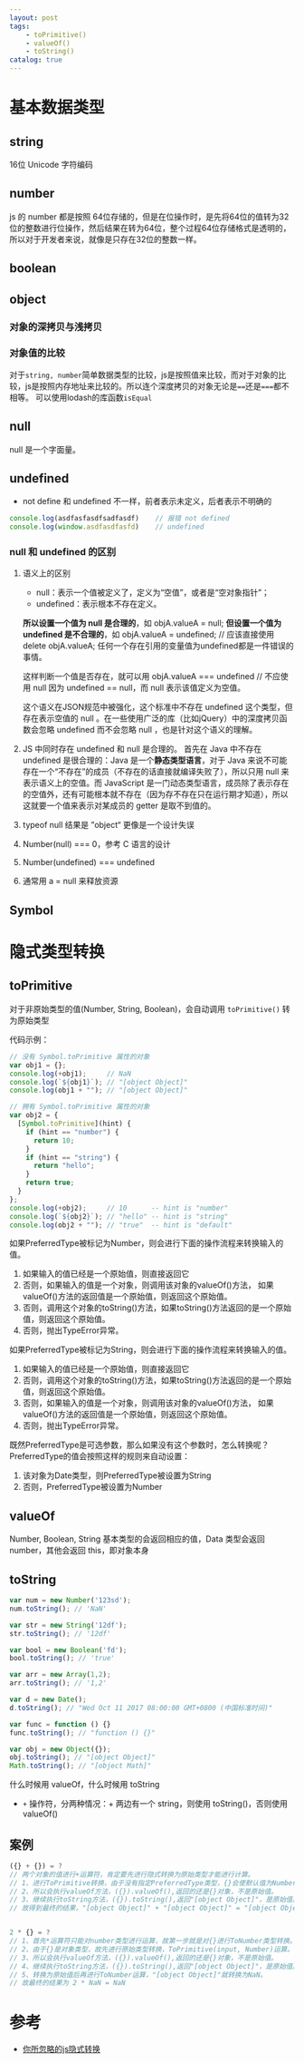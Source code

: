 ```yaml
---
layout: post
tags: 
    - toPrimitive()
    - valueOf()
    - toString()
catalog: true
---
```



# 基本数据类型
## string
16位 Unicode 字符编码

## number
js 的 number 都是按照 64位存储的，但是在位操作时，是先将64位的值转为32位的整数进行位操作，然后结果在转为64位，整个过程64位存储格式是透明的，所以对于开发者来说，就像是只存在32位的整数一样。

## boolean
## object
### 对象的深拷贝与浅拷贝
### 对象值的比较

对于`string, number`简单数据类型的比较，js是按照值来比较，而对于对象的比较，js是按照内存地址来比较的。所以连个深度拷贝的对象无论是`==`还是`===`都不相等。
可以使用lodash的库函数`isEqual`

## null
null 是一个字面量。

## undefined
- not define 和 undefined 不一样，前者表示未定义，后者表示不明确的
```js
console.log(asdfasfasdfsadfasdf)    // 报错 not defined
console.log(window.asdfasdfasfd)    // undefined
```

### null 和 undefined 的区别
1. 语义上的区别
   - null：表示一个值被定义了，定义为“空值”，或者是“空对象指针”；
   - undefined：表示根本不存在定义。
    
    **所以设置一个值为 null 是合理的**，如
    objA.valueA = null;
    **但设置一个值为 undefined 是不合理的**，如
    objA.valueA = undefined; // 应该直接使用 delete objA.valueA; 任何一个存在引用的变量值为undefined都是一件错误的事情。

    这样判断一个值是否存在，就可以用
    objA.valueA === undefined // 不应使用 null 因为 undefined == null，而 null 表示该值定义为空值。

    这个语义在JSON规范中被强化，这个标准中不存在 undefined 这个类型，但存在表示空值的 null 。在一些使用广泛的库（比如jQuery）中的深度拷贝函数会忽略 undefined 而不会忽略 null ，也是针对这个语义的理解。
2. JS 中同时存在 undefined 和 null 是合理的。
   首先在 Java 中不存在 undefined 是很合理的：Java 是一个**静态类型语言**，对于 Java 来说不可能存在一个“不存在”的成员（不存在的话直接就编译失败了），所以只用 null 来表示语义上的空值。而 JavaScript 是一门动态类型语言，成员除了表示存在的空值外，还有可能根本就不存在（因为存不存在只在运行期才知道），所以这就要一个值来表示对某成员的 getter 是取不到值的。
3. typeof null 结果是 ”object“ 更像是一个设计失误
4. Number(null) === 0，参考 C 语言的设计
5. Number(undefined) === undefined
6. 通常用 a = null 来释放资源

## Symbol

# 隐式类型转换
## toPrimitive
对于非原始类型的值(Number, String, Boolean)，会自动调用 `toPrimitive()` 转为原始类型

代码示例：
```js
// 没有 Symbol.toPrimitive 属性的对象
var obj1 = {};
console.log(+obj1);     // NaN
console.log(`${obj1}`); // "[object Object]"
console.log(obj1 + ""); // "[object Object]"

// 拥有 Symbol.toPrimitive 属性的对象
var obj2 = {
  [Symbol.toPrimitive](hint) {
    if (hint == "number") {
      return 10;
    }
    if (hint == "string") {
      return "hello";
    }
    return true;
  }
};
console.log(+obj2);     // 10      -- hint is "number"
console.log(`${obj2}`); // "hello" -- hint is "string"
console.log(obj2 + ""); // "true"  -- hint is "default"
```

如果PreferredType被标记为Number，则会进行下面的操作流程来转换输入的值。
1. 如果输入的值已经是一个原始值，则直接返回它
2. 否则，如果输入的值是一个对象，则调用该对象的valueOf()方法，
   如果valueOf()方法的返回值是一个原始值，则返回这个原始值。
3. 否则，调用这个对象的toString()方法，如果toString()方法返回的是一个原始值，则返回这个原始值。
4. 否则，抛出TypeError异常。

如果PreferredType被标记为String，则会进行下面的操作流程来转换输入的值。
1. 如果输入的值已经是一个原始值，则直接返回它
2. 否则，调用这个对象的toString()方法，如果toString()方法返回的是一个原始值，则返回这个原始值。
3. 否则，如果输入的值是一个对象，则调用该对象的valueOf()方法，
   如果valueOf()方法的返回值是一个原始值，则返回这个原始值。
4. 否则，抛出TypeError异常。

既然PreferredType是可选参数，那么如果没有这个参数时，怎么转换呢？PreferredType的值会按照这样的规则来自动设置：
1. 该对象为Date类型，则PreferredType被设置为String
2. 否则，PreferredType被设置为Number

## valueOf
Number, Boolean, String 基本类型的会返回相应的值，Data 类型会返回 number，其他会返回 this，即对象本身

## toString
```js
var num = new Number('123sd');
num.toString(); // 'NaN'

var str = new String('12df');
str.toString(); // '12df'

var bool = new Boolean('fd');
bool.toString(); // 'true'

var arr = new Array(1,2);
arr.toString(); // '1,2'

var d = new Date();
d.toString(); // "Wed Oct 11 2017 08:00:00 GMT+0800 (中国标准时间)"

var func = function () {}
func.toString(); // "function () {}"

var obj = new Object({});
obj.toString(); // "[object Object]"
Math.toString(); // "[object Math]"
```

什么时候用 valueOf，什么时候用 toString
- `+` 操作符，分两种情况：+ 两边有一个 string，则使用 toString()，否则使用 valueOf()

## 案例
```js
({} + {}) = ?
// 两个对象的值进行+运算符，肯定要先进行隐式转换为原始类型才能进行计算。
// 1、进行ToPrimitive转换，由于没有指定PreferredType类型，{}会使默认值为Number，进行ToPrimitive(input, Number)运算。
// 2、所以会执行valueOf方法，({}).valueOf(),返回的还是{}对象，不是原始值。
// 3、继续执行toString方法，({}).toString(),返回"[object Object]"，是原始值。
// 故得到最终的结果，"[object Object]" + "[object Object]" = "[object Object][object Object]"


2 * {} = ?
// 1、首先*运算符只能对number类型进行运算，故第一步就是对{}进行ToNumber类型转换。
// 2、由于{}是对象类型，故先进行原始类型转换，ToPrimitive(input, Number)运算。
// 3、所以会执行valueOf方法，({}).valueOf(),返回的还是{}对象，不是原始值。
// 4、继续执行toString方法，({}).toString(),返回"[object Object]"，是原始值。
// 5、转换为原始值后再进行ToNumber运算，"[object Object]"就转换为NaN。
// 故最终的结果为 2 * NaN = NaN
```

# 参考
- [你所忽略的js隐式转换](https://juejin.im/post/5a7172d9f265da3e3245cbca)